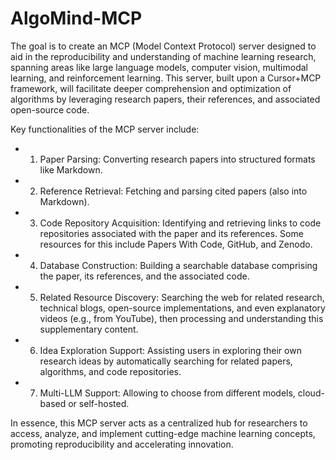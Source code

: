 # AlgoMind-MCP

The goal is to create an MCP (Model Context Protocol) server designed to aid in the reproducibility and understanding of machine learning research, spanning areas like large language models, computer vision, multimodal learning, and reinforcement learning. This server, built upon a Cursor+MCP framework, will facilitate deeper comprehension and optimization of algorithms by leveraging research papers, their references, and associated open-source code.

Key functionalities of the MCP server include:

  - 1. Paper Parsing: Converting research papers into structured formats like Markdown.
  
  - 2. Reference Retrieval: Fetching and parsing cited papers (also into Markdown).
  
  - 3. Code Repository Acquisition: Identifying and retrieving links to code repositories associated with the paper and its references. Some resources for this include Papers With Code, GitHub, and Zenodo.
  
  - 4. Database Construction: Building a searchable database comprising the paper, its references, and the associated code.
  
  - 5. Related Resource Discovery: Searching the web for related research, technical blogs, open-source implementations, and even explanatory videos (e.g., from YouTube), then processing and understanding this supplementary content.
  
  - 6. Idea Exploration Support: Assisting users in exploring their own research ideas by automatically searching for related papers, algorithms, and code repositories.
  
  - 7. Multi-LLM Support: Allowing to choose from different models, cloud-based or self-hosted.

In essence, this MCP server acts as a centralized hub for researchers to access, analyze, and implement cutting-edge machine learning concepts, promoting reproducibility and accelerating innovation.
